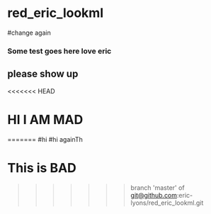 # red_eric_lookml
#change again

### Some test goes here love eric
## please show up
<<<<<<< HEAD
# HI I AM MAD
=======
#hi
#hi againTh
# This is BAD
>>>>>>> branch 'master' of git@github.com:eric-lyons/red_eric_lookml.git
